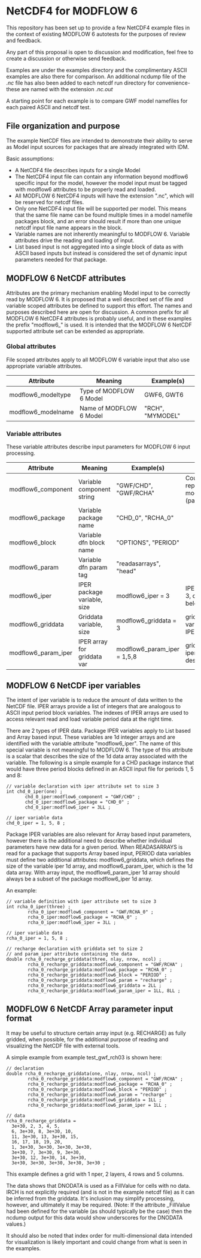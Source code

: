 NetCDF4 for MODFLOW 6
=====================

This repository has been set up to provide a few NetCDF4 example files
in the context of existing MODFLOW 6 autotests for the purposes of review
and feedback.

Any part of this proposal is open to discussion and modification, feel
free to create a discussion or otherwise send feedback.

Examples are under the examples directory and the complimentary ASCII
examples are also there for comparison.  An additional ncdump file of
the *.nc* file has also been added to each netcdf run directory for
convenience- these are named with the extension *.nc.out*

A starting point for each example is to compare GWF model namefiles
for each paired ASCII and netcdf test.

File organization and purpose
-----------------------------

The example NetCDF files are intended to demonstrate their ability
to serve as Model input sources for packages that are already integrated
with IDM.

Basic assumptions:
* A NetCDF4 file describes inputs for a single Model
* The NetCDF4 input file can contain any information beyond modflow6
  specific input for the model, however the model input must
  be tagged with modflow6 attributes to be properly read and loaded.
* All MODFLOW 6 NetCDF4 inputs will have the extension ".nc", which
  will be reserved for netcdf files.
* Only one NetCDF4 input file will be supported per model.  This
  means that the same file name can be found multiple times in a model
  namefile packages block, and an error should result if more than one
  unique netcdf input file name appears in the block.
* Variable names are not inherently meaningful to MODFLOW 6.  Variable
  attributes drive the reading and loading of input.
* List based input is not aggregated into a single block of data as
  with ASCII based inputs but instead is considered the set of dynamic
  input parameters needed for that package.

MODFLOW 6 NetCDF attributes
---------------------------

Attributes are the primary mechanism enabling Model input to be correctly
read by MODFLOW 6. It is proposed that a well described set of file and
variable scoped attributes be defined to support this effort.  The names
and purposes described here are open for discussion. A common prefix for
all MODFLOW 6 NetCDF4 attributes is probably useful, and in these examples
the prefix "modflow6_" is used.  It is intended that the MODFLOW 6 NetCDF
supported attribute set can be extended as appropriate.

### Global attributes

File scoped attributes apply to all MODFLOW 6 variable input that also
use appropriate variable attributes.

| Attribute             |           Meaning             |     Example(s)         |
|-----------------------|-------------------------------|------------------------|
| modflow6_modeltype    | Type of MODFLOW 6 Model       | GWF6, GWT6             |
| modflow6_modelname    | Name of MODFLOW 6 Model       | "RCH", "MYMODEL"       |

### Variable attributes

These variable attributes describe input parameters for MODFLOW 6 input
processing.

| Attribute             |           Meaning             |     Example(s)              |        Comment
|-----------------------|-------------------------------|-----------------------------|-------------------------------------
| modflow6_component    | Variable component string     | "GWF/CHD", "GWF/RCHA"       | Could be replaced with modflow6_ptype (package type)
| modflow6_package      | Variable package name         | "CHD_0", "RCHA_0"           |
| modflow6_block        | Variable dfn block name       | "OPTIONS", "PERIOD"         |
| modflow6_param        | Variable dfn param tag        | "readasarrays", "head"      |
| modflow6_iper         | IPER package variable, size   | modflow6_iper = 3           | IPER array size 3, described below
| modflow6_griddata     | Griddata variable, size       | modflow6_griddata = 3       | griddata variable, param IPER is size 3
| modflow6_param_iper   | IPER array for griddata var   | modflow6_param_iper = 1,5,8 | griddata param iper array, described below


MODFLOW 6 NetCDF iper variables
-------------------------------

The intent of iper variable is to reduce the amount of data written to the
NetCDF file.  IPER arrays provide a list of integers that are analogous to
ASCII input period block variables. The indexes of IPER arrays are used to
access relevant read and load variable period data at the right time.

There are 2 types of IPER data. Package IPER variables apply to List based
and Array based input.  These variables are 1d integer arrays and are identified
with the variable attribute "modflow6_iper".  The name of this special variable
is not meaningful to MODFLOW 6.  The type of this attribute is a scalar that
describes the size of the 1d data array associated with the variable.  The
following is a simple example for a CHD package instance that would have three
period blocks defined in an ASCII input file for periods 1, 5 and 8:

```
// variable declaration with iper attribute set to size 3
int chd_0_iper(one) ;
       chd_0_iper:modflow6_component = "GWF/CHD" ;
       chd_0_iper:modflow6_package = "CHD_0" ;
       chd_0_iper:modflow6_iper = 3LL ;

// iper variable data
chd_0_iper = 1, 5, 8 ;
```

Package IPER variables are also relevant for Array based input parameters,
however there is the additional need to describe whether individual parameters
have new data for a given period.  When READASARRAYS is read for a package
that supports Array based input, PERIOD data variables must define two 
additional attributes: modflow6_griddata, which defines the size of the 
variable iper 1d array, and modflow6_param_iper, which is the 1d data array.
With array input, the modflow6_param_iper 1d array should always be a subset
of the package modflow6_iper 1d array.

An example:
```
// variable definition with iper attribute set to size 3
int rcha_0_iper(three) ;
        rcha_0_iper:modflow6_component = "GWF/RCHA_0" ;
        rcha_0_iper:modflow6_package = "RCHA_0" ;
        rcha_0_iper:modflow6_iper = 3LL ;

// iper variable data
rcha_0_iper = 1, 5, 8 ;

// recharge declaration with griddata set to size 2
// and param_iper attribute containing the data
double rcha_0_recharge_griddata(three, nlay, nrow, ncol) ;
        rcha_0_recharge_griddata:modflow6_component = "GWF/RCHA" ;
        rcha_0_recharge_griddata:modflow6_package = "RCHA_0" ;
        rcha_0_recharge_griddata:modflow6_block = "PERIOD" ;
        rcha_0_recharge_griddata:modflow6_param = "recharge" ;
        rcha_0_recharge_griddata:modflow6_griddata = 2LL ;
        rcha_0_recharge_griddata:modflow6_param_iper = 1LL, 8LL ;
```

MODFLOW 6 NetCDF Array parameter input format
---------------------------------------------

It may be useful to structure certain array input (e.g. RECHARGE) as
fully gridded, when possible, for the additional purpose of reading and
visualizing the NetCDF file with external tools.

A simple example from example test_gwf_rch03 is shown here:
```
// declaration
double rcha_0_recharge_griddata(one, nlay, nrow, ncol) ;
        rcha_0_recharge_griddata:modflow6_component = "GWF/RCHA" ;
        rcha_0_recharge_griddata:modflow6_package = "RCHA_0" ;
        rcha_0_recharge_griddata:modflow6_block = "PERIOD" ;
        rcha_0_recharge_griddata:modflow6_param = "recharge" ;
        rcha_0_recharge_griddata:modflow6_griddata = 1LL ;
        rcha_0_recharge_griddata:modflow6_param_iper = 1LL ;

// data
rcha_0_recharge_griddata =
  3e+30, 2, 3, 4, 5,
  6, 3e+30, 8, 3e+30, 10,
  11, 3e+30, 13, 3e+30, 15,
  16, 17, 18, 19, 20,
  1, 3e+30, 3e+30, 3e+30, 3e+30,
  3e+30, 7, 3e+30, 9, 3e+30,
  3e+30, 12, 3e+30, 14, 3e+30,
  3e+30, 3e+30, 3e+30, 3e+30, 3e+30 ;
```

This example defines a grid with 1 nper, 2 layers, 4 rows and 5 columns.

The data shows that DNODATA is used as a FillValue for cells
with no data.  IRCH is not explicitly required (and is not
in the example netcdf file) as it can be inferred from the
griddata.  It's inclusion may simplify processing, however, and
ultimately it may be required.  (Note: If the attribute \_FillValue
had been defined for the variable (as should typically be the case)
then the ncdump output for this data would show underscores for the
DNODATA values.)

It should also be noted that index order for multi-dimensional data
intended for visualization is likely important and could change
from what is seen in the examples.



